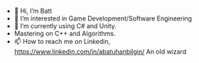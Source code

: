 - 👋 Hi, I’m Batt
- 👀 I’m interested in Game Development/Software Engineering 
- 🌱 I’m currently using C# and Unity.
- Mastering on C++ and Algorithms.
- 📫 How to reach me on Linkedin,
https://www.linkedin.com/in/abatuhanbilgin/ 
An old wizard

 

<!---
RhinoCoder/RhinoCoder is a ✨ special ✨ repository because its `README.md` (this file) appears on your GitHub profile.
You can click the Preview link to take a look at your changes.
--->
